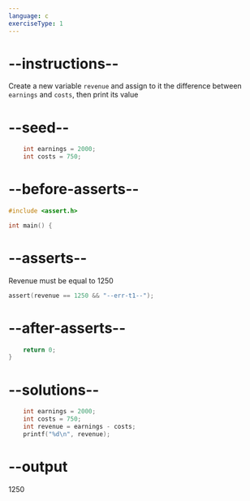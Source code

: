 ```yaml
---
language: c
exerciseType: 1
---
```


# --instructions--

Create a new variable `revenue` and assign to it the difference between `earnings` and `costs`, then print its value

# --seed--

```c
    int earnings = 2000;
    int costs = 750;
```

# --before-asserts--

```c
#include <assert.h>

int main() {
```

# --asserts--

Revenue must be equal to 1250

```c
assert(revenue == 1250 && "--err-t1--");
```

# --after-asserts--

```c
    return 0;
}
```

# --solutions--

```c
    int earnings = 2000;
    int costs = 750;
    int revenue = earnings - costs;
    printf("%d\n", revenue);
```

# --output

1250
